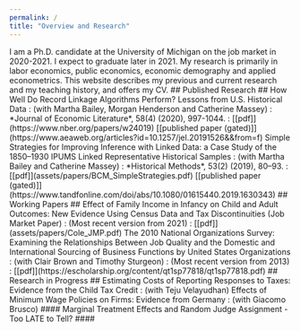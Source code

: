 ```yaml
---
permalink: /
title: "Overview and Research"
---
```

<!---
NEW COMMENTARY HERE
I am an economist with the U.S. Treasury Deparment in Washington D.C.. I graduated with my Ph.D. in economics from the Universty of Michigan in 2021. My research is primarily in labor economics, public economics, economic demography and applied econometrics. This website describes my previous and current research and my teaching history, and offers my CV. 
---!>

I am a Ph.D. candidate at the University of Michigan on the job market in 2020-2021. I expect to graduate later in 2021. My research is primarily in labor economics, public economics, economic demography and applied econometrics. This website describes my previous and current research and my teaching history, and offers my CV. 


## Published Research ##
How Well Do Record Linkage Algorithms Perform? Lessons from U.S. Historical Data  
: (with Martha Bailey, Morgan Henderson and Catherine Massey)  
: *Journal of Economic Literature*, 58(4) (2020), 997-1044.   
: [[pdf]](https://www.nber.org/papers/w24019)   [[published paper (gated)]](https://www.aeaweb.org/articles?id=10.1257/jel.20191526&&from=f)  

Simple Strategies for Improving Inference with Linked Data: a Case Study of the 1850–1930 IPUMS Linked Representative Historical Samples  
: (with Martha Bailey and Catherine Massey)  
: *Historical Methods*, 53(2) (2019), 80–93.   
: [[pdf]](assets/papers/BCM_SimpleStrategies.pdf)  [[published paper (gated)]](https://www.tandfonline.com/doi/abs/10.1080/01615440.2019.1630343)

## Working Papers ##
Effect of Family Income in Infancy on Child and Adult Outcomes: New Evidence Using Census Data and Tax Discontinuities (Job Market Paper)  
: (Most recent version from 2021)
: [[pdf]](assets/papers/Cole_JMP.pdf)  

The 2010 National Organizations Survey: Examining the Relationships Between Job Quality and the Domestic and International Sourcing of Business Functions by United States Organizations  
: (with Clair Brown and Timothy Sturgeon)  
: (Most recent version from 2013)
: [[pdf]](https://escholarship.org/content/qt1sp77818/qt1sp77818.pdf)






## Research in Progress ##
Estimating Costs of Reporting Responses to Taxes: Evidence from the Child Tax Credit 
: (with Teju Velayudhan)

Effects of Minimum Wage Policies on Firms: Evidence from Germany  
: (with Giacomo Brusco)

#### Marginal Treatment Effects and Random Judge Assignment - Too LATE to Tell? ####
